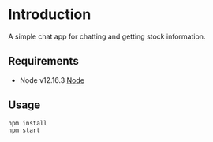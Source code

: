 # Introduction
A simple chat app for chatting and getting stock information.

## Requirements
* Node v12.16.3 [Node](https://nodejs.org/en/)

## Usage

```npm install```  
```npm start```

